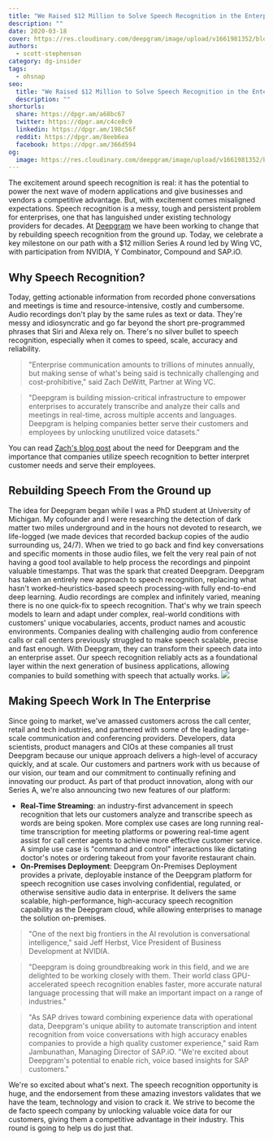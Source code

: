 ```yaml
---
title: "We Raised $12 Million to Solve Speech Recognition in the Enterprise"
description: ""
date: 2020-03-18
cover: https://res.cloudinary.com/deepgram/image/upload/v1661981352/blog/deepgram-series-a/we-raised-12M%402x.jpg
authors:
  - scott-stephenson
category: dg-insider
tags:
  - ohsnap
seo:
  title: "We Raised $12 Million to Solve Speech Recognition in the Enterprise"
  description: ""
shorturls:
  share: https://dpgr.am/a68bc67
  twitter: https://dpgr.am/c4ce8c9
  linkedin: https://dpgr.am/198c56f
  reddit: https://dpgr.am/8eeb6ea
  facebook: https://dpgr.am/366d594
og:
  image: https://res.cloudinary.com/deepgram/image/upload/v1661981352/blog/deepgram-series-a/we-raised-12M%402x.jpg
---
```


The excitement around speech recognition is real: it has the potential to power the next wave of modern applications and give businesses and vendors a competitive advantage. But, with excitement comes misaligned expectations. Speech recognition is a messy, tough and persistent problem for enterprises, one that has languished under existing technology providers for decades. At [Deepgram](https://www.deepgram.com/) we have been working to change that by rebuilding speech recognition from the ground up. Today, we celebrate a key milestone on our path with a $12 million Series A round led by Wing VC, with participation from NVIDIA, Y Combinator, Compound and SAP.iO.

## Why Speech Recognition?

Today, getting actionable information from recorded phone conversations and meetings is time and resource-intensive, costly and cumbersome. Audio recordings don't play by the same rules as text or data. They're messy and idiosyncratic and go far beyond the short pre-programmed phrases that Siri and Alexa rely on. There's no silver bullet to speech recognition, especially when it comes to speed, scale, accuracy and reliability.

> "Enterprise communication amounts to trillions of minutes annually, but making sense of what's being said is technically challenging and cost-prohibitive," said Zach DeWitt, Partner at Wing VC.

> "Deepgram is building mission-critical infrastructure to empower enterprises to accurately transcribe and analyze their calls and meetings in real-time, across multiple accents and languages. Deepgram is helping companies better serve their customers and employees by unlocking unutilized voice datasets."

You can read [Zach's blog post](https://medium.com/wing-vc/wings-investment-in-deepgram-296e5de46dd1) about the need for Deepgram and the importance that companies utilize speech recognition to better interpret customer needs and serve their employees.

## Rebuilding Speech From the Ground up

The idea for Deepgram began while I was a PhD student at University of Michigan. My cofounder and I were researching the detection of dark matter two miles underground and in the hours not devoted to research, we life-logged (we made devices that recorded backup copies of the audio surrounding us, 24/7). When we tried to go back and find key conversations and specific moments in those audio files, we felt the very real pain of not having a good tool available to help process the recordings and pinpoint valuable timestamps. That was the spark that created Deepgram. Deepgram has taken an entirely new approach to speech recognition, replacing what hasn't worked-heuristics-based speech processing-with fully end-to-end deep learning. Audio recordings are complex and infinitely varied, meaning there is no one quick-fix to speech recognition. That's why we train speech models to learn and adapt under complex, real-world conditions with customers' unique vocabularies, accents, product names and acoustic environments. Companies dealing with challenging audio from conference calls or call centers previously struggled to make speech scalable, precise and fast enough. With Deepgram, they can transform their speech data into an enterprise asset. Our speech recognition reliably acts as a foundational layer within the next generation of business applications, allowing companies to build something with speech that actually works. ![](https://res.cloudinary.com/deepgram/image/upload/v1661976832/blog/deepgram-series-a/Deepgram_SpeechStacks_v5-01.jpg)

## Making Speech Work In The Enterprise

Since going to market, we've amassed customers across the call center, retail and tech industries, and partnered with some of the leading large-scale communication and conferencing providers. Developers, data scientists, product managers and CIOs at these companies all trust Deepgram because our unique approach delivers a high-level of accuracy quickly, and at scale. Our customers and partners work with us because of our vision, our team and our commitment to continually refining and innovating our product. As part of that product innovation, along with our Series A, we're also announcing two new features of our platform:

*   **Real-Time Streaming**: an industry-first advancement in speech recognition that lets our customers analyze and transcribe speech as words are being spoken. More complex use cases are long running real-time transcription for meeting platforms or powering real-time agent assist for call center agents to achieve more effective customer service. A simple use case is "command and control" interactions like dictating doctor's notes or ordering takeout from your favorite restaurant chain.
*   **On-Premises Deployment**: Deepgram On-Premises Deployment provides a private, deployable instance of the Deepgram platform for speech recognition use cases involving confidential, regulated, or otherwise sensitive audio data in enterprise. It delivers the same scalable, high-performance, high-accuracy speech recognition capability as the Deepgram cloud, while allowing enterprises to manage the solution on-premises.

> "One of the next big frontiers in the AI revolution is conversational intelligence," said Jeff Herbst, Vice President of Business Development at NVIDIA.

> "Deepgram is doing groundbreaking work in this field, and we are delighted to be working closely with them. Their world class GPU-accelerated speech recognition enables faster, more accurate natural language processing that will make an important impact on a range of industries."

> "As SAP drives toward combining experience data with operational data, Deepgram's unique ability to automate transcription and intent recognition from voice conversations with high accuracy enables companies to provide a high quality customer experience," said Ram Jambunathan, Managing Director of SAP.iO. "We're excited about Deepgram's potential to enable rich, voice based insights for SAP customers."

We're so excited about what's next. The speech recognition opportunity is huge, and the endorsement from these amazing investors validates that we have the team, technology and vision to crack it. We strive to become the de facto speech company by unlocking valuable voice data for our customers, giving them a competitive advantage in their industry. This round is going to help us do just that.
